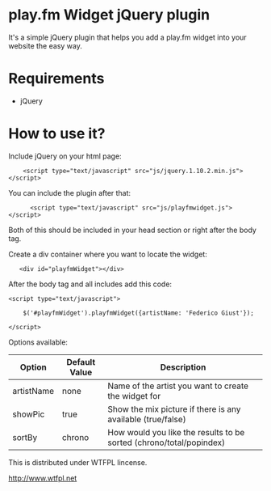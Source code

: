 play.fm Widget jQuery plugin
============================

It's a simple jQuery plugin that helps you add a play.fm widget into your website the easy way.

Requirements
============
- jQuery

How to use it?
==============

Include jQuery on your html page:
```
 	<script type="text/javascript" src="js/jquery.1.10.2.min.js"></script>
```
You can include the plugin after that:
```
	  <script type="text/javascript" src="js/playfmwidget.js"></script>
```
Both of this should be included in your head section or right after the body tag.

Create a div container where you want to locate the widget:
```
   <div id="playfmWidget"></div>
```
After the body tag and all includes add this code:
```
<script type="text/javascript">

	$('#playfmWidget').playfmWidget({artistName: 'Federico Giust'});

</script>
```
Options available:

|Option       |Default Value | Description                                                        |
|-------------|--------------|--------------------------------------------------------------------|
|artistName   |none          |Name of the artist you want to create the widget for                |
|showPic      |true          |Show the mix picture if there is any available (true/false)         |
|sortBy       |chrono        |How would you like the results to be sorted (chrono/total/popindex) |

This is distributed under WTFPL lincense.

http://www.wtfpl.net
